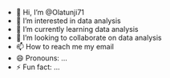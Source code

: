 - 👋 Hi, I’m @Olatunji71
- 👀 I’m interested in data analysis
- 🌱 I’m currently learning data analysis
- 💞️ I’m looking to collaborate on data analysis
- 📫 How to reach me my email
- 😄 Pronouns: ...
- ⚡ Fun fact: ...

<!---
Olatunji71/Olatunji71 is a ✨ special ✨ repository because its `README.md` (this file) appears on your GitHub profile.
You can click the Preview link to take a look at your changes.
--->

